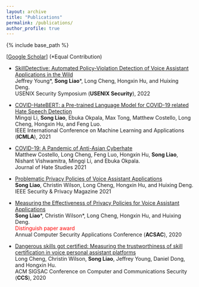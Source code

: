 ```yaml
---
layout: archive
title: "Publications"
permalink: /publications/
author_profile: true
---
```

<style>
imp {color:Red}
</style>

{% include base_path %}

[[Google Scholar](https://scholar.google.com/citations?user=bWD6O90AAAAJ&hl=en)] (\*Equal Contribution)




* [SkillDetective: Automated Policy-Violation Detection of Voice Assistant Applications in the Wild](https://www.usenix.org/system/files/sec22-young.pdf) <br/>
Jeffrey Young\*, **Song Liao**\*, Long Cheng, Hongxin Hu, and Huixing Deng. <br/>
USENIX Security Symposium (**USENIX Security**), 2022

* [COVID-HateBERT: a Pre-trained Language Model for COVID-19 related Hate Speech Detection](https://ieeexplore.ieee.org/stamp/stamp.jsp?arnumber=9680128) <br/>
Mingqi Li, **Song Liao**, Ebuka Okpala, Max Tong, Matthew Costello, Long Cheng, Hongxin Hu, and Feng Luo. <br/>
IEEE International Conference on Machine Learning and Applications (**ICMLA**), 2021

* [COVID-19: A Pandemic of Anti-Asian Cyberhate](https://www.researchgate.net/profile/Ebuka-Okpala/publication/355115456_COVID-19_A_Pandemic_of_Anti-Asian_Cyberhate/links/6160aaa0ae47db4e57ac7fe9/COVID-19-A-Pandemic-of-Anti-Asian-Cyberhate.pdf) <br/>
Matthew Costello, Long Cheng, Feng Luo, Hongxin Hu, **Song Liao**, Nishant Vishwamitra, Mingqi Li, and Ebuka Okpala. <br/>
Journal of Hate Studies 2021

* [Problematic Privacy Policies of Voice Assistant Applications](https://ieeexplore.ieee.org/stamp/stamp.jsp?arnumber=9455406) <br/>
**Song Liao**, Christin Wilson, Long Cheng, Hongxin Hu, and Huixing Deng. <br/>
IEEE Security & Privacy Magazine 2021

* [Measuring the Effectiveness of Privacy Policies for Voice Assistant Applications](https://dl.acm.org/doi/pdf/10.1145/3427228.3427250?casa_token=UnHyFE9kGeQAAAAA:8xXgKCX-bEyI-wZCJZWoOBQG-ohvDSn57rk6DBq_ufoGBmq4a_D4tmK2g4jGbl83ocXQ8ccDBLHuiw) <br/>
**Song Liao**\*, Christin Wilson*, Long Cheng, Hongxin Hu, and Huixing Deng. <br/>
<font color="red">Distinguish paper award</font><br/>
Annual Computer Security Applications Conference (**ACSAC**), 2020

* [Dangerous skills got certified: Measuring the trustworthiness of skill certification in voice personal assistant platforms](https://dl.acm.org/doi/pdf/10.1145/3372297.3423339) <br/>
Long Cheng, Christin Wilson, **Song Liao**, Jeffrey Young, Daniel Dong, and Hongxin Hu. <br/>
ACM SIGSAC Conference on Computer and Communications Security (**CCS**), 2020
